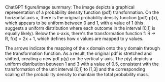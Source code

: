 ChatGPT figure/image summary: The image depicts a graphical representation of a probability density function (pdf) transformation. On the horizontal axis x, there is the original probability density function (pdf) p(x), which appears to be uniform between 0 and 1, with a value of 1 (this suggests a uniform distribution where each outcome in the interval [0,1] is equally likely). Below the x-axis, there's the transformation function f: R → R, f(x) = 2x + 1, which defines how x values are mapped to y values.

The arrows indicate the mapping of the x domain onto the y domain through the transformation function. As a result, the original pdf is stretched and shifted, creating a new pdf p(y) on the vertical y-axis. The p(y) depicts a uniform distribution between 1 and 3 with a value of 0.5, consistent with the transformation of the unit interval [0,1] to [1,3] and the corresponding scaling of the probability density to maintain the total probability mass.